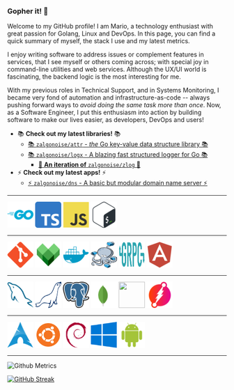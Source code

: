 ### Gopher it! 🚀

Welcome to my GitHub profile! I am Mario, a technology enthusiast with great passion for Golang, Linux and DevOps. In this page, you can find a quick summary of myself, the stack I use and my latest metrics.

I enjoy writing software to address issues or complement features in services, that I see myself or others coming across; with special joy in command-line utilities and web services. Although the UX/UI world is fascinating, the backend logic is the most interesting for me.

With my previous roles in Technical Support, and in Systems Monitoring, I became very fond of automation and infrastructure-as-code -- always pushing forward ways to _avoid doing the same task more than once_. Now, as a Software Engineer, I put this enthusiasm into action by building software to make our lives easier, as developers, DevOps and users!

- 📚 **Check out my latest libraries!** 📚
  - [📚 `zalgonoise/attr` - *the* Go key-value data structure library 📚](https://github.com/zalgonoise/attr)
  - [📚 `zalgonoise/logx` - A blazing fast structured logger for Go 📚](https://github.com/zalgonoise/logx)
    - [🚀 **An iteration of** `zalgonoise/zlog` 🚀](https://github.com/zalgonoise/zlog)
- ⚡ **Check out my latest apps!** ⚡
  - [⚡ `zalgonoise/dns` - A basic but modular domain name server ⚡](https://github.com/zalgonoise/dns)

___________________

<div>
<img display="block" width="60" height="60" src="https://github.com/zalgonoise/zalgonoise/blob/master/media/golang-icon.svg">
<img display="block" width="60" height="60" src="https://github.com/zalgonoise/zalgonoise/blob/master/media/typescript.svg">
<img display="block" width="60" height="60" src="https://github.com/zalgonoise/zalgonoise/blob/master/media/javascript.svg">
<img display="block" width="60" height="60" src="https://github.com/zalgonoise/zalgonoise/blob/master/media/bash.svg">
</div>


___________________


<div>
<img display="block" width="60" height="60" src="https://github.com/zalgonoise/zalgonoise/blob/master/media/git.svg">
<img display="block" width="60" height="60" src="https://github.com/zalgonoise/zalgonoise/blob/master/media/bazel.svg">
<img display="block" width="60" height="60" src="https://github.com/zalgonoise/zalgonoise/blob/master/media/docker.svg">
<img display="block" width="60" height="60" src="https://github.com/zalgonoise/zalgonoise/blob/master/media/docker-compose.png">
<img display="block" width="60" height="60" src="https://github.com/zalgonoise/zalgonoise/blob/master/media/grpc.svg">
<img display="block" width="60" height="60" src="https://github.com/zalgonoise/zalgonoise/blob/master/media/angular.svg">
</div>


___________________


<div>
<img display="block" width="60" height="60" src="https://github.com/zalgonoise/zalgonoise/blob/master/media/mysql.svg">
<img display="block" width="60" height="60" src="https://github.com/zalgonoise/zalgonoise/blob/master/media/mariadb.svg">
<img display="block" width="60" height="60" src="https://github.com/zalgonoise/zalgonoise/blob/master/media/postgresql.svg">
<img display="block" width="60" height="60" src="https://github.com/zalgonoise/zalgonoise/blob/master/media/mongodb.svg">
<img display="block" width="60" height="60" src="https://github.com/zalgonoise/zalgonoise/blob/master/media/sqlite.svg">
<img display="block" width="60" height="60" src="https://github.com/zalgonoise/zalgonoise/blob/master/media/dgraph.svg">
</div>


___________________


<div>
<img display="block" width="60" height="60" src="https://github.com/zalgonoise/zalgonoise/blob/master/media/iusearchbtw.svg">
<img display="block" width="60" height="60" src="https://github.com/zalgonoise/zalgonoise/blob/master/media/ubuntu.svg">
<img display="block" width="60" height="60" src="https://github.com/zalgonoise/zalgonoise/blob/master/media/debian.svg">
<img display="block" width="60" height="60" src="https://github.com/zalgonoise/zalgonoise/blob/master/media/windows.svg">
<img display="block" width="60" height="60" src="https://github.com/zalgonoise/zalgonoise/blob/master/media/android.svg">
</div>

_________________

![Github Metrics](https://github-profile-summary-cards.vercel.app/api/cards/profile-details?username=zalgonoise&theme=github_dark)

[![GitHub Streak](https://github-readme-streak-stats.herokuapp.com?user=zalgonoise&theme=dark&hide_border=true&date_format=%5BY%20%5DM%20j)](https://git.io/streak-stats)

